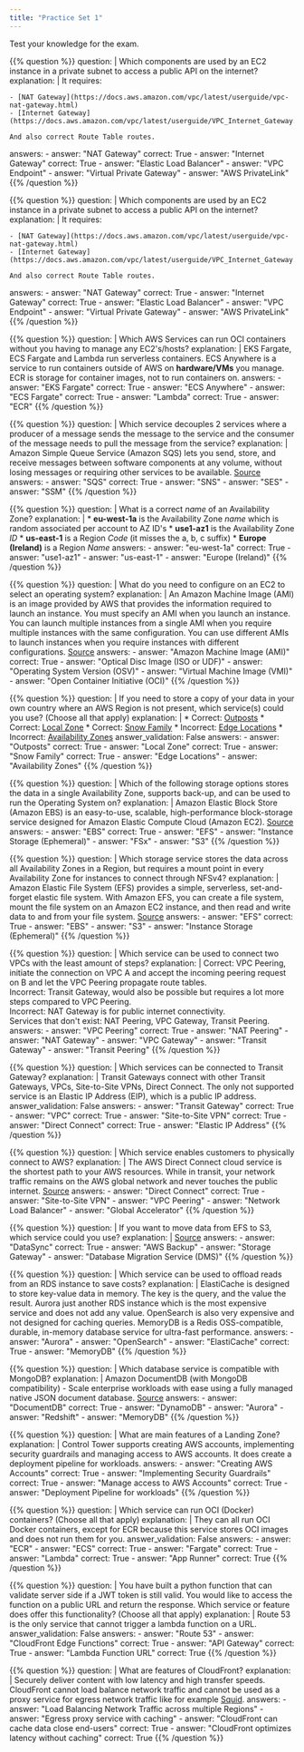 ```yaml
---
title: "Practice Set 1"
---
```


Test your knowledge for the exam.

{{% question %}}
question: |
    Which components are used by an EC2 instance in a private subnet to access a public API on the internet?
explanation: |
    It requires:
    
    - [NAT Gateway](https://docs.aws.amazon.com/vpc/latest/userguide/vpc-nat-gateway.html)
    - [Internet Gateway](https://docs.aws.amazon.com/vpc/latest/userguide/VPC_Internet_Gateway.html)    
    
    And also correct Route Table routes.
answers:
    - answer: "NAT Gateway"
      correct: True
    - answer: "Internet Gateway"
      correct: True
    - answer: "Elastic Load Balancer"
    - answer: "VPC Endpoint"
    - answer: "Virtual Private Gateway"
    - answer: "AWS PrivateLink"
{{% /question %}}

{{% question %}}
question: |
    Which components are used by an EC2 instance in a private subnet to access a public API on the internet?
explanation: |
    It requires:
    
    - [NAT Gateway](https://docs.aws.amazon.com/vpc/latest/userguide/vpc-nat-gateway.html)
    - [Internet Gateway](https://docs.aws.amazon.com/vpc/latest/userguide/VPC_Internet_Gateway.html)    
    
    And also correct Route Table routes.
answers:
    - answer: "NAT Gateway"
      correct: True
    - answer: "Internet Gateway"
      correct: True
    - answer: "Elastic Load Balancer"
    - answer: "VPC Endpoint"
    - answer: "Virtual Private Gateway"
    - answer: "AWS PrivateLink"
{{% /question %}}

{{% question %}}
question: |
    Which AWS Services can run OCI containers without you having to manage any EC2's/hosts?
explanation: |
    EKS Fargate, ECS Fargate and Lambda run serverless containers. ECS Anywhere is a service to run containers outside of AWS on **hardware/VMs** you manage. ECR is storage for container images, not to run containers on.
answers:
    - answer: "EKS Fargate"
      correct: True
    - answer: "ECS Anywhere"
    - answer: "ECS Fargate"
      correct: True
    - answer: "Lambda"
      correct: True
    - answer: "ECR"
{{% /question %}}

{{% question %}}
question: |
    Which service decouples 2 services where a producer of a message sends the message to the service and the consumer of the message needs to pull the message from the service?
explanation: |
    Amazon Simple Queue Service (Amazon SQS) lets you send, store, and receive messages between software components at any volume, without losing messages or requiring other services to be available. [Source](https://aws.amazon.com/sqs/)
answers:
    - answer: "SQS"
      correct: True
    - answer: "SNS"
    - answer: "SES"
    - answer: "SSM"
{{% /question %}}

{{% question %}}
question: |
    What is a correct *name* of an Availability Zone?
explanation: |
    * **eu-west-1a** is the Availability Zone *name* which is random associated per account to AZ ID's
    * **use1-az1** is the Availability Zone *ID*
    * **us-east-1** is a Region *Code* (it misses the a, b, c suffix)
    * **Europe (Ireland)** is a Region *Name*
answers:
    - answer: "eu-west-1a"
      correct: True
    - answer: "use1-az1"
    - answer: "us-east-1"
    - answer: "Europe (Ireland)"
{{% /question %}}

{{% question %}}
question: |
    What do you need to configure on an EC2 to select an operating system?
explanation: |
    An Amazon Machine Image (AMI) is an image provided by AWS that provides the information required to launch an instance. You must specify an AMI when you launch an instance. You can launch multiple instances from a single AMI when you require multiple instances with the same configuration. You can use different AMIs to launch instances when you require instances with different configurations. [Source](https://docs.aws.amazon.com/AWSEC2/latest/UserGuide/AMIs.html)
answers:
    - answer: "Amazon Machine Image (AMI)"
      correct: True
    - answer: "Optical Disc Image (ISO or UDF)"
    - answer: "Operating System Version (OSV)"
    - answer: "Virtual Machine Image (VMI)"
    - answer: "Open Container Initiative (OCI)"
{{% /question %}}

{{% question %}}
question: |
    If you need to store a copy of your data in your own country where an AWS Region is not present, which service(s) could you use? (Choose all that apply)
explanation: |
    * Correct: [Outposts](https://aws.amazon.com/outposts/)
    * Correct: [Local Zone](https://aws.amazon.com/about-aws/global-infrastructure/localzones/)
    * Correct: [Snow Family](https://aws.amazon.com/snow/)
    * Incorrect: [Edge Locations](https://docs.aws.amazon.com/AmazonCloudFront/latest/DeveloperGuide/Introduction.html)
    * Incorrect: [Availability Zones](https://aws.amazon.com/about-aws/global-infrastructure/regions_az/)
answer_validation: False
answers:
    - answer: "Outposts"
      correct: True
    - answer: "Local Zone"
      correct: True
    - answer: "Snow Family"
      correct: True
    - answer: "Edge Locations"
    - answer: "Availability Zones"
{{% /question %}}

{{% question %}}
question: |
    Which of the following storage options stores the data in a single Availability Zone, supports back-up, and can be used to run the Operating System on?
explanation: |
    Amazon Elastic Block Store (Amazon EBS) is an easy-to-use, scalable, high-performance block-storage service designed for Amazon Elastic Compute Cloud (Amazon EC2). [Source](https://aws.amazon.com/ebs/)
answers:
    - answer: "EBS"
      correct: True
    - answer: "EFS"
    - answer: "Instance Storage (Ephemeral)"
    - answer: "FSx"
    - answer: "S3"
{{% /question %}}

{{% question %}}
question: |
    Which storage service stores the data across all Availability Zones in a Region, but requires a mount point in every Availability Zone for instances to connect through NFSv4?
explanation: |
    Amazon Elastic File System (EFS) provides a simple, serverless, set-and-forget elastic file system. With Amazon EFS, you can create a file system, mount the file system on an Amazon EC2 instance, and then read and write data to and from your file system. [Source](https://docs.aws.amazon.com/efs/latest/ug/how-it-works.html)
answers:
    - answer: "EFS"
      correct: True
    - answer: "EBS"
    - answer: "S3"
    - answer: "Instance Storage (Ephemeral)"
{{% /question %}}

{{% question %}}
question: |
    Which service can be used to connect two VPCs with the least amount of steps?
explanation: |
    Correct: VPC Peering, initiate the connection on VPC A and accept the incoming peering request on B and let the VPC Peering propagate route tables.     
    Incorrect: Transit Gateway, would also be possible but requires a lot more steps compared to VPC Peering.     
    Incorrect: NAT Gateway is for public internet connectivity.     
    Services that don't exist: NAT Peering, VPC Gateway, Transit Peering.
answers:
    - answer: "VPC Peering"
      correct: True
    - answer: "NAT Peering"
    - answer: "NAT Gateway"
    - answer: "VPC Gateway"
    - answer: "Transit Gateway"
    - answer: "Transit Peering"
{{% /question %}}

{{% question %}}
question: |
    Which services can be connected to Transit Gateway?
explanation: |
    Transit Gateways connect with other Transit Gateways, VPCs, Site-to-Site VPNs, Direct Connect. The only not supported service is an Elastic IP Address (EIP), which is a public IP address.
answer_validation: False
answers:
    - answer: "Transit Gateway"
      correct: True
    - answer: "VPC"
      correct: True
    - answer: "Site-to-Site VPN"
      correct: True
    - answer: "Direct Connect"
      correct: True
    - answer: "Elastic IP Address"
{{% /question %}}

{{% question %}}
question: |
    Which service enables customers to physically connect to AWS?
explanation: |
    The AWS Direct Connect cloud service is the shortest path to your AWS resources. While in transit, your network traffic remains on the AWS global network and never touches the public internet. [Source](https://aws.amazon.com/directconnect/)
answers:
    - answer: "Direct Connect"
      correct: True
    - answer: "Site-to-Site VPN"
    - answer: "VPC Peering"
    - answer: "Network Load Balancer"
    - answer: "Global Accelerator"
{{% /question %}}

{{% question %}}
question: |
    If you want to move data from EFS to S3, which service could you use?
explanation: |
    [Source](https://repost.aws/knowledge-center/datasync-transfer-efs-s3)
answers:
    - answer: "DataSync"
      correct: True
    - answer: "AWS Backup"
    - answer: "Storage Gateway"
    - answer: "Database Migration Service (DMS)"
{{% /question %}}

{{% question %}}
question: |
    Which service can be used to offload reads from an RDS instance to save costs?
explanation: |
    ElastiCache is designed to store key-value data in memory. The key is the query, and the value the result. Aurora just another RDS instance which is the most expensive service and does not add any value. OpenSearch is also very expensive and not designed for caching queries. MemoryDB is a Redis OSS-compatible, durable, in-memory database service for ultra-fast performance.
answers:
    - answer: "Aurora"
    - answer: "OpenSearch"
    - answer: "ElastiCache"
      correct: True
    - answer: "MemoryDB"
{{% /question %}}

{{% question %}}
question: |
    Which database service is compatible with MongoDB?
explanation: |
    Amazon DocumentDB (with MongoDB compatibility) - Scale enterprise workloads with ease using a fully managed native JSON document database. [Source](https://aws.amazon.com/documentdb/)
answers:
    - answer: "DocumentDB"
      correct: True
    - answer: "DynamoDB"
    - answer: "Aurora"
    - answer: "Redshift"
    - answer: "MemoryDB"
{{% /question %}}

{{% question %}}
question: |
    What are main features of a Landing Zone?
explanation: |
    Control Tower supports creating AWS accounts, implementing security guardrails and managing access to AWS accounts. It does create a deployment pipeline for workloads. 
answers:
    - answer: "Creating AWS Accounts"
      correct: True
    - answer: "Implementing Security Guardrails"
      correct: True
    - answer: "Manage access to AWS Accounts"
      correct: True
    - answer: "Deployment Pipeline for workloads"
{{% /question %}}

{{% question %}}
question: |
    Which service can run OCI (Docker) containers? (Choose all that apply)
explanation: |
    They can all run OCI Docker containers, except for ECR because this service stores OCI images and does not run them for you.
answer_validation: False
answers:
    - answer: "ECR"
    - answer: "ECS"
      correct: True
    - answer: "Fargate"
      correct: True
    - answer: "Lambda"
      correct: True
    - answer: "App Runner"
      correct: True
{{% /question %}}

{{% question %}}
question: |
    You have built a python function that can validate server side if a JWT token is still valid. You would like to access the function on a public URL and return the response. Which service or feature does offer this functionality? (Choose all that apply)
explanation: |
    Route 53 is the only service that cannot trigger a lambda function on a URL. 
answer_validation: False
answers:
    - answer: "Route 53"
    - answer: "CloudFront Edge Functions"
      correct: True
    - answer: "API Gateway"
      correct: True
    - answer: "Lambda Function URL"
      correct: True
{{% /question %}}

{{% question %}}
question: |
    What are features of CloudFront?
explanation: |
    Securely deliver content with low latency and high transfer speeds. CloudFront cannot load balance network traffic and cannot be used as a proxy service for egress network traffic like for example [Squid](https://www.squid-cache.org/). 
answers:
    - answer: "Load Balancing Network Traffic across multiple Regions"
    - answer: "Egress proxy service with caching"
    - answer: "CloudFront can cache data close end-users"
      correct: True
    - answer: "CloudFront optimizes latency without caching"
      correct: True
{{% /question %}}
